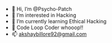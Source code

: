 - 👋 Hi, I’m @Psycho-Patch
- 👀 I’m interested in Hacking
- 🌱 I’m currently learning Ethical Hacking
- 💞️ Code Loop Coder whooop!!
- 📫 akshaybillore92@gmail.com

<!---
Psycho-Patch/Psycho-Patch is a ✨ special ✨ repository because its `README.md` (this file) appears on your GitHub profile.
You can click the Preview link to take a look at your changes.
--->
